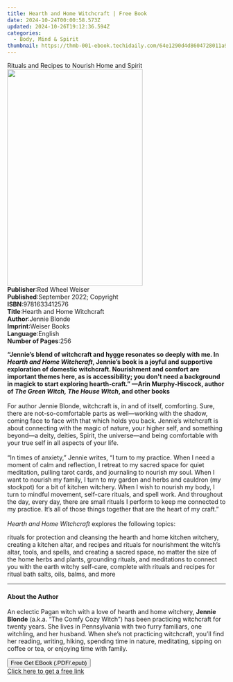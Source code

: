 ```yaml
---
title: Hearth and Home Witchcraft | Free Book
date: 2024-10-24T00:00:58.573Z
updated: 2024-10-26T19:12:36.594Z
categories:
  - Body, Mind & Spirit
thumbnail: https://thmb-001-ebook.techidaily.com/64e1290d4d8604728011a92a602adbd0b984a6c63b045409fc6e806829c32755.jpg
---
```

<main id="book-container">
  <div class="flex flex-col">
    <div class="book-brief flex-1 py-6 px-4 sm:p-6 md:py-10 md:px-8">
      <!-- brief-->
      <div class="book-brief-main">
        Rituals and Recipes to Nourish Home and Spirit
      </div>
    </div>
    <div
      class="book-meta-info flex-1 grid gap-4 col-start-1 col-end-3 row-start-1 sm:mb-6 sm:grid-cols-4 lg:gap-6 lg:col-start-2 lg:row-end-6 lg:row-span-6 lg:mb-0"
    >
      <div
        class="book-meta-info-left place-content-center mt-4 p-4 text-sm leading-6 col-start-2 col-span-2 dark:text-slate-400"
      >
        <img
          class="w-full h-500 object-cover rounded-lg sm:h-255 sm:col-span-2 lg:col-span-full"
          src="https://img-001-ebook.techidaily.com/fdd07ebd8768caff1cbe9b3440416aaee1b49931dedcb62a4ccb479713b41a84.jpg"
          alt=""
          width="312"
          height="500"
        />
      </div>
      <div
        class="book-meta-info-right mt-2 col-start-1 row-start-2 col-span-3 self-center"
      >
        <!-- meta data  -->
        <div class="flex flex-col px-4 md:px-8">
          <div class="flex-1">
            <strong>Publisher</strong>:<span class="px-2"
              >Red Wheel Weiser</span
            >
          </div>
          <div class="flex-1">
            <strong>Published</strong>:<span class="px-2"
              >September 2022; Copyright</span
            >
          </div>
          <div class="flex-1">
            <strong>ISBN</strong>:<span class="px-2">9781633412576</span>
          </div>
          <div class="flex-1">
            <strong>Title</strong>:<span class="px-2"
              >Hearth and Home Witchcraft</span
            >
          </div>
          <div class="flex-1">
            <strong>Author</strong>:<span class="px-2">Jennie Blonde</span>
          </div>
          <div class="flex-1">
            <strong>Imprint</strong>:<span class="px-2">Weiser Books</span>
          </div>
          <div class="flex-1">
            <strong>Language</strong>:<span class="px-2">English</span>
          </div>
          <div class="flex-1">
            <strong>Number of Pages</strong>:<span class="px-2">256</span>
          </div>
        </div>
      </div>
    </div>
    <div class="book-description flex-1 py-6 px-4 sm:p-6 md:py-10 md:px-8">
      <div class="book-description-main">
        <div accordion-content="" id="description">
          <p>
            <b
              >“Jennie’s blend of witchcraft and hygge resonates so deeply with
              me. In <i>Hearth and Home Witchcraft</i>, Jennie’s book is a
              joyful and supportive exploration of domestic witchcraft.
              Nourishment and comfort are important themes here, as is
              accessibility; you don't need a background in magick to start
              exploring hearth-craft.” —Arin Murphy-Hiscock, author of
              <i>The Green Witch, The House Witch</i>, and other books</b
            ><br /><br />
            For author Jennie Blonde, witchcraft is, in and of itself,
            comforting. Sure, there are not-so-comfortable parts as well—working
            with the shadow, coming face to face with that which holds you back.
            Jennie’s witchcraft is about connecting with the magic of nature,
            your higher self, and something beyond—a deity, deities, Spirit, the
            universe—and being comfortable with your true self in all aspects of
            your life.<br /><br />
            “In times of anxiety,” Jennie writes, “I turn to my practice. When I
            need a moment of calm and reflection, I retreat to my sacred space
            for quiet meditation, pulling tarot cards, and journaling to nourish
            my soul. When I want to nourish my family, I turn to my garden and
            herbs and cauldron (my stockpot) for a bit of kitchen witchery. When
            I wish to nourish my body, I turn to mindful movement, self-care
            rituals, and spell work. And throughout the day, every day, there
            are small rituals I perform to keep me connected to my practice.
            It’s all of those things together that are the heart of my
            craft.”<br /><br /><i>Hearth and Home Witchcraft</i> explores the
            following topics:
          </p>
          rituals for protection and cleansing the hearth and home kitchen
          witchery, creating a kitchen altar, and recipes and rituals for
          nourishment the witch’s altar, tools, and spells, and creating a
          sacred space, no matter the size of the home herbs and plants,
          grounding rituals, and meditations to connect you with the earth
          witchy self-care, complete with rituals and recipes for ritual bath
          salts, oils, balms, and more
        </div>
        <div class="accordion-fader"></div>
      </div>
    </div>
    <div class="book-excerpts flex-1 py-6 px-4 sm:p-6 md:py-10 md:px-8">
      <!-- excerpts-->
      <div class="book-excerpts-main">
        <hr />
        <h4 class="placeholder placeholder-heading">
          <span>About the Author</span>
        </h4>
        <p>
          An eclectic Pagan witch with a love of hearth and home witchery,
          <b>Jennie Blonde</b> (a.k.a. “The Comfy Cozy Witch”) has been
          practicing witchcraft for twenty years. She lives in Pennsylvania with
          two furry familiars, one witchling, and her husband. When she’s not
          practicing witchcraft, you’ll find her reading, writing, hiking,
          spending time in nature, meditating, sipping on coffee or tea, or
          enjoying time with family.
        </p>
      </div>
    </div>
    <div
      class="book-about-author flex-1 py-6 px-4 sm:p-6 md:py-10 md:px-8"
    ></div>
    <div class="book-free-get flex-1 py-6 px-4 sm:p-6 md:py-10 md:px-8">
      <button
        id="btn-free-get"
        class="bg-blue-500 hover:bg-blue-700 text-white font-bold py-2 px-4 rounded"
      >
        Free Get EBook (.PDF/.epub)
      </button>
      <div id="countdown-display" class="px-2 text-lg mt-2"></div>
      <a
        id="free-link"
        class="hidden bg-blue-500 hover:bg-blue-700 text-white font-bold py-2 px-4 rounded"
        href="https://www.ebooks.com/en-us/book/210503035/hearth-and-home-witchcraft/jennie-blonde/"
        target="_blank"
        >Click here to get a free link</a
      >
    </div>
    <script>
      let countdownTime = 0;
      let countdownInterval = null;
      document
        .getElementById('btn-free-get')
        .addEventListener('click', startCountdown);
      function startCountdown() {
        countdownTime = new Date().getTime() + 60000 * 3;
        countdownInterval = setInterval(updateCountdown, 1000);
        document.getElementById('btn-free-get').disabled = true;
        document
          .getElementById('btn-free-get')
          .classList.add('bg-gray-500', 'cursor-not-allowed');
      }
      function updateCountdown() {
        let currentTime = new Date().getTime();
        let timeLeft = countdownTime - currentTime;
        let secondsLeft = Math.floor(timeLeft / 1000);
        document.getElementById('countdown-display').innerHTML =
          `Remaining time: ${secondsLeft} seconds.`;
        if (secondsLeft <= 0) {
          clearInterval(countdownInterval);
          document.getElementById('btn-free-get').classList.add('hidden');
          document.getElementById('free-link').classList.remove('hidden');
          document.getElementById('countdown-display').innerHTML = '';
        }
      }
    </script>
  </div>
</main>

<ins class="adsbygoogle"
      style="display:block"
      data-ad-client="ca-pub-7571918770474297"
      data-ad-slot="8358498916"
      data-ad-format="auto"
      data-full-width-responsive="true"></ins>
    